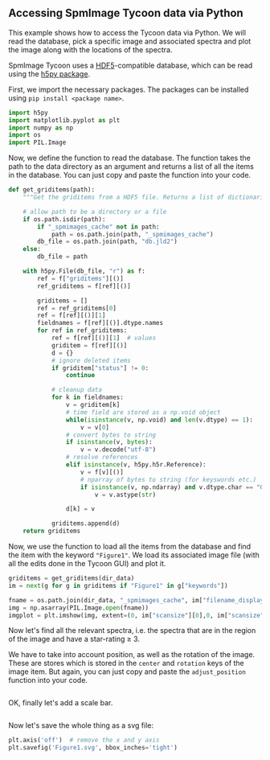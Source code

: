 ## Accessing SpmImage Tycoon data via Python

This example shows how to access the Tycoon data via Python. We will read the database, pick a specific image and associated spectra and plot the image along with the locations of the spectra.

SpmImage Tycoon uses a [HDF5](https://en.wikipedia.org/wiki/Hierarchical_Data_Format)-compatible database, which can be read using the [h5py package](https://www.h5py.org/).

First, we import the necessary packages. The packages can be installed using `pip install <package name>`.

```python
import h5py
import matplotlib.pyplot as plt
import numpy as np
import os
import PIL.Image
```

Now, we define the function to read the database. The function takes the path to the data directory as an argument and returns a list of all the items in the database. You can just copy and paste the function into your code.

```python
def get_griditems(path):
    """Get the griditems from a HDF5 file. Returns a list of dictionaries."""

    # allow path to be a directory or a file
    if os.path.isdir(path):
        if "_spmimages_cache" not in path:
            path = os.path.join(path, "_spmimages_cache")
        db_file = os.path.join(path, "db.jld2")
    else:
        db_file = path

    with h5py.File(db_file, "r") as f:
        ref = f["griditems"][()]
        ref_griditems = f[ref][()]

        griditems = []
        ref = ref_griditems[0]
        ref = f[ref][()][1]
        fieldnames = f[ref][()].dtype.names
        for ref in ref_griditems:
            ref = f[ref][()][1]  # values
            griditem = f[ref][()]
            d = {}
            # ignore deleted items
            if griditem["status"] != 0:
                continue

            # cleanup data
            for k in fieldnames:
                v = griditem[k]
                # time field are stored as a np.void object
                while(isinstance(v, np.void) and len(v.dtype) == 1):
                    v = v[0]
                # convert bytes to string
                if isinstance(v, bytes):
                    v = v.decode("utf-8")
                # resolve references              
                elif isinstance(v, h5py.h5r.Reference):
                    v = f[v][()]
                    # nparray of bytes to string (for keyswords etc.)
                    if isinstance(v, np.ndarray) and v.dtype.char == "O":
                        v = v.astype(str)

                d[k] = v

            griditems.append(d)
    return griditems
```

Now, we use the function to load all the items from the database and find the item with the keyword `"Figure1"`. We load its associated image file (with all the edits done in the Tycoon GUI) and plot it.

```python
griditems = get_griditems(dir_data)
im = next(g for g in griditems if "Figure1" in g["keywords"])

fname = os.path.join(dir_data, "_spmimages_cache", im["filename_display"])
img = np.asarray(PIL.Image.open(fname))
imgplot = plt.imshow(img, extent=(0, im["scansize"][0],0, im["scansize"][1]))
```

Now let's find all the relevant spectra, i.e. the spectra that are in the region of the image and have a star-rating ≥ 3.

We have to take into account position, as well as the rotation of the image. These are stores which is stored in the `center` and `rotation` keys of the image item. But again, you can just copy and paste the `adjust_position` function into your code.

```python


```

OK, finally let's add a scale bar.

```python

```


Now let's save the whole thing as a svg file:

```python
plt.axis('off')  # remove the x and y axis
plt.savefig('Figure1.svg', bbox_inches='tight')
```
